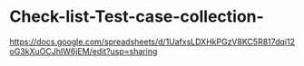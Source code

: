 # Check-list-Test-case-collection-
https://docs.google.com/spreadsheets/d/1UafxsLDXHkPGzV8KC5R817dqi12oG3kXuOCJhIW6jEM/edit?usp=sharing
